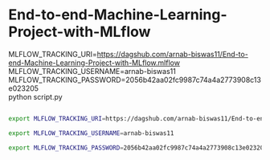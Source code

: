 # End-to-end-Machine-Learning-Project-with-MLflow

MLFLOW_TRACKING_URI=https://dagshub.com/arnab-biswas11/End-to-end-Machine-Learning-Project-with-MLflow.mlflow \
MLFLOW_TRACKING_USERNAME=arnab-biswas11 \
MLFLOW_TRACKING_PASSWORD=2056b42aa02fc9987c74a4a2773908c13e023205 \
python script.py

```bash

export MLFLOW_TRACKING_URI=https://dagshub.com/arnab-biswas11/End-to-end-Machine-Learning-Project-with-MLflow.mlflow 

export MLFLOW_TRACKING_USERNAME=arnab-biswas11

export MLFLOW_TRACKING_PASSWORD=2056b42aa02fc9987c74a4a2773908c13e023205
```
